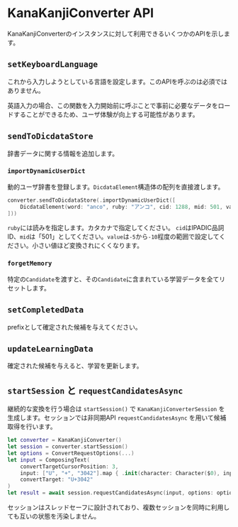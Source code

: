 #  KanaKanjiConverter API

KanaKanjiConverterのインスタンスに対して利用できるいくつかのAPIを示します。

## `setKeyboardLanguage`

これから入力しようとしている言語を設定します。このAPIを呼ぶのは必須ではありません。

英語入力の場合、この関数を入力開始前に呼ぶことで事前に必要なデータをロードすることができるため、ユーザ体験が向上する可能性があります。

## `sendToDicdataStore`

辞書データに関する情報を追加します。

### `importDynamicUserDict`

動的ユーザ辞書を登録します。`DicdataElement`構造体の配列を直接渡します。

```Swift
converter.sendToDicdataStore(.importDynamicUserDict([
    DicdataElement(word: "anco", ruby: "アンコ", cid: 1288, mid: 501, value: -5),
]))
```

`ruby`には読みを指定します。カタカナで指定してください。 `cid`はIPADIC品詞ID、`mid`は「501」としてください。`value`は`-5`から`-10`程度の範囲で設定してください。小さい値ほど変換されにくくなります。

### `forgetMemory`

特定の`Candidate`を渡すと、その`Candidate`に含まれている学習データを全てリセットします。

## `setCompletedData`

prefixとして確定された候補を与えてください。

## `updateLearningData`

確定された候補を与えると、学習を更新します。

## `startSession` と `requestCandidatesAsync`

継続的な変換を行う場合は `startSession()` で `KanaKanjiConverterSession` を生成します。セッションでは非同期API `requestCandidatesAsync` を用いて候補取得を行います。

```Swift
let converter = KanaKanjiConverter()
let session = converter.startSession()
let options = ConvertRequestOptions(...)
let input = ComposingText(
    convertTargetCursorPosition: 3,
    input: ["U", "+", "3042"].map { .init(character: Character($0), inputStyle: .direct) },
    convertTarget: "U+3042"
)
let result = await session.requestCandidatesAsync(input, options: options)
```

セッションはスレッドセーフに設計されており、複数セッションを同時に利用しても互いの状態を汚染しません。

